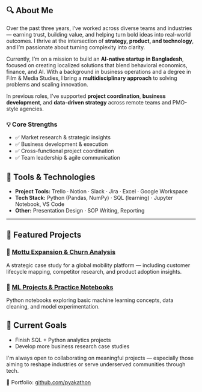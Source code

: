 ## 🔍 About Me

Over the past three years, I’ve worked across diverse teams and industries — earning trust, building value, and helping turn bold ideas into real-world outcomes. I thrive at the intersection of **strategy, product, and technology**, and I’m passionate about turning complexity into clarity.

Currently, I’m on a mission to build an **AI-native startup in Bangladesh**, focused on creating localized solutions that blend behavioral economics, finance, and AI. With a background in business operations and a degree in Film & Media Studies, I bring a **multidisciplinary approach** to solving problems and scaling innovation.

In previous roles, I’ve supported **project coordination**, **business development**, and **data-driven strategy** across remote teams and PMO-style agencies.

### 💡 Core Strengths
- ✅ Market research & strategic insights  
- ✅ Business development & execution  
- ✅ Cross-functional project coordination  
- ✅ Team leadership & agile communication

## 🔧 Tools & Technologies
- **Project Tools:** Trello · Notion · Slack · Jira · Excel · Google Workspace  
- **Tech Stack:** Python (Pandas, NumPy) · SQL (learning) · Jupyter Notebook, VS Code
- **Other:** Presentation Design · SOP Writing, Reporting

---

## 🚀 Featured Projects

### 📄 [Mottu Expansion & Churn Analysis](https://github.com/pyakathon/mottu-expansion-business-case)
A strategic case study for a global mobility platform — including customer lifecycle mapping, competitor research, and product adoption insights.

### 🧪 [ML Projects & Practice Notebooks](https://github.com/pyakathon/ML-Projects)
Python notebooks exploring basic machine learning concepts, data cleaning, and model experimentation.

## 🎯 Current Goals
- Finish SQL + Python analytics projects  
- Develop more business research case studies  

I'm always open to collaborating on meaningful projects — especially those aiming to reshape industries or serve underserved communities through tech.

📁 Portfolio: [github.com/pyakathon](https://github.com/pyakathon)
